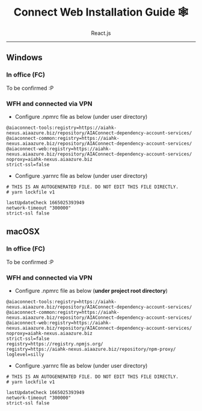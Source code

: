 <div align="center">
<h1>Connect Web Installation Guide 🕸</h1>
<p>React.js</p>
<hr />
</div>

## Windows

### In office (FC)

To be confirmed :P

### WFH and connected via VPN

- Configure .npmrc file as below (under user directory)

```npm
@aiaconnect-tools:registry=https://aiahk-nexus.aiaazure.biz/repository/AIAConnect-dependency-account-services/
@aiaconnect-common:registry=https://aiahk-nexus.aiaazure.biz/repository/AIAConnect-dependency-account-services/
@aiaconnect-web:registry=https://aiahk-nexus.aiaazure.biz/repository/AIAConnect-dependency-account-services/
noproxy=aiahk-nexus.aiaazure.biz
strict-ssl=false
```

- Configure .yarnrc file as below (under user directory)

```yarn
# THIS IS AN AUTOGENERATED FILE. DO NOT EDIT THIS FILE DIRECTLY.
# yarn lockfile v1

lastUpdateCheck 1665025393949
network-timeout "300000"
strict-ssl false
```

## macOSX 

### In office (FC)

To be confirmed :P

### WFH and connected via VPN

- Configure .npmrc file as below (**under project root directory**)

```npm
@aiaconnect-tools:registry=https://aiahk-nexus.aiaazure.biz/repository/AIAConnect-dependency-account-services/
@aiaconnect-common:registry=https://aiahk-nexus.aiaazure.biz/repository/AIAConnect-dependency-account-services/
@aiaconnect-web:registry=https://aiahk-nexus.aiaazure.biz/repository/AIAConnect-dependency-account-services/
noproxy=aiahk-nexus.aiaazure.biz
strict-ssl=false
registry=https://registry.npmjs.org/
registry=https://aiahk-nexus.aiaazure.biz/repository/npm-proxy/
loglevel=silly
```

- Configure .yarnrc file as below (under user directory)

```yarn
# THIS IS AN AUTOGENERATED FILE. DO NOT EDIT THIS FILE DIRECTLY.
# yarn lockfile v1

lastUpdateCheck 1665025393949
network-timeout "300000"
strict-ssl false
```
